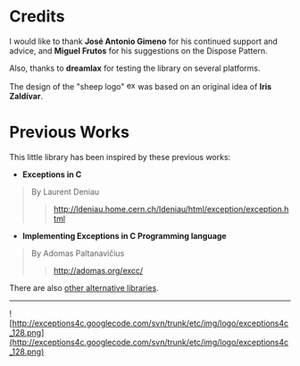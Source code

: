# Credits #

I would like to thank **José Antonio Gimeno** for his continued support and advice, and **Miguel Frutos** for his suggestions on the Dispose Pattern.

Also, thanks to **dreamlax** for testing the library on several platforms.

The design of the "sheep logo" <img src='http://exceptions4c.googlecode.com/svn/trunk/etc/img/logo/sheep_016.png' alt='exceptions4c' width='16' height='16' /> was based on an original idea of **Iris Zaldívar**.

# Previous Works #

This little library has been inspired by these previous works:

  * **Exceptions in C**
> By Laurent Deniau
> > http://ldeniau.home.cern.ch/ldeniau/html/exception/exception.html

  * **Implementing Exceptions in C Programming language**

> By Adomas Paltanavičius
> > http://adomas.org/excc/

There are also [other alternative libraries](alternatives.md).


---


![http://exceptions4c.googlecode.com/svn/trunk/etc/img/logo/exceptions4c_128.png](http://exceptions4c.googlecode.com/svn/trunk/etc/img/logo/exceptions4c_128.png)